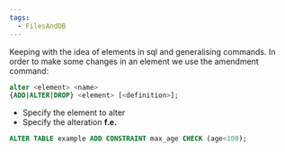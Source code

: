 ```yaml
---
tags:
  - FilesAndDB
---
```

Keeping with the idea of elements in sql and generalising commands. In order to make some changes in an element we use the amendment command: 
```sql 
alter <element> <name> 
{ADD|ALTER|DROP} <element> [<definition>];
```
+ Specify the element to alter
+ Specify the alteration
**f.e.**
```sql 
ALTER TABLE example ADD CONSTRAINT max_age CHECK (age<100);
```
